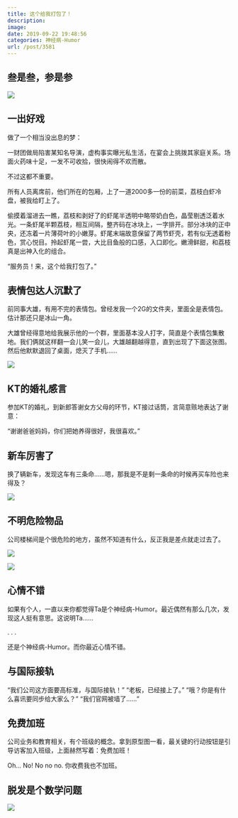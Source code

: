 ```yaml
---
title: 这个给我打包了！
description: 
image: 
date: 2019-09-22 19:48:56
categories: 神经病-Humor
url: /post/3581
---
```


## 叁是叁，参是参

![](https://cdn.victor42.work/posts/2019-09/IMG_3683.JPG)

## 一出好戏

做了一个相当没出息的梦：

一财团做局陷害某知名导演，虚构事实曝光私生活，在宴会上挑拨其家庭关系。场面火药味十足，一发不可收拾，很快闹得不欢而散。

不过这都不重要。

所有人员离席前，他们所在的包厢，上了一道2000多一份的前菜，荔枝白虾冷盘，被我给盯上了。

偷摸着溜进去一瞧，荔枝和剥好了的虾尾半透明中略带奶白色，晶莹剔透泛着水光。一条虾尾半颗荔枝，相互间隔，整齐码在冰块上，一字排开。部分冰块的正中央，还冻着一片薄荷叶的小嫩芽。虾尾末端故意保留了两节虾壳，若有似无透着粉色，赏心悦目。拎起虾尾一尝，大比目鱼般的口感，入口即化。嫩滑鲜甜，和荔枝真是出神入化的组合。

“服务员！来，这个给我打包了。”

## 表情包达人沉默了

前同事大雄，有用不完的表情包。曾经发我一个2G的文件夹，里面全是表情包。估计那还只是冰山一角。

大雄曾经得意地给我展示他的一个群，里面基本没人打字，简直是个表情包集散地。我们俩就这样翻一会儿笑一会儿，大雄越翻越得意，直到出现了下面这张图。然后他默默退回了桌面，熄灭了手机……

![](https://cdn.victor42.work/posts/2019-09/mmexport1553590887064.jpg)

## KT的婚礼感言

参加KT的婚礼，到新郎答谢女方父母的环节，KT接过话筒，言简意赅地表达了谢意：

“谢谢爸爸妈妈，你们把她养得很好，我很喜欢。”

## 新车厉害了

换了辆新车，发现这车有三条命……嗯，那我是不是剩一条命的时候再买车险也来得及？

![](https://cdn.victor42.work/posts/2019-09/screenshot_20190531_101231.jpg)

## 不明危险物品

公司楼梯间是个很危险的地方，虽然不知道有什么，反正我是差点就走过去了。

![](https://cdn.victor42.work/posts/2019-09/img_20190606_202907.jpg)

![](https://cdn.victor42.work/posts/2019-09/img_20190606_202908.jpg)

## 心情不错

如果有个人，一直以来你都觉得Ta是个神经病-Humor。最近偶然有那么几次，发现这人挺有意思。这说明Ta……

.
.
.


还是个神经病-Humor。而你最近心情不错。

## 与国际接轨

“我们公司这方面要高标准，与国际接轨！”
“老板，已经接上了。”
“哦？你是有什么喜讯要同步给大家么？”
“我们官网被墙了……”

## 免费加班

公司业务和教育相关，有个班级的概念。拿到原型图一看，最关键的行动按钮是引导访客加入班级，上面赫然写着：免费加班！

Oh... No! No no no. 你收费我也不加班。

## 脱发是个数学问题

![](https://cdn.victor42.work/posts/2019-09/screenshot_20190902-145615.jpg)